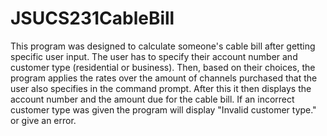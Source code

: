 # JSUCS231CableBill

This program was designed to calculate someone's cable bill after getting specific user input. The user has to specify their account number and customer type (residential or business). Then, based on their choices, the program applies the rates over the amount of channels purchased that the user also specifies in the command prompt. After this it then displays the account number and the amount due for the cable bill. If an incorrect customer type was given the program will display "Invalid customer type." or give an error.
